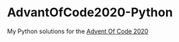 # AdvantOfCode2020-Python

My Python solutions for the [Advent Of Code 2020](https://adventofcode.com/)
